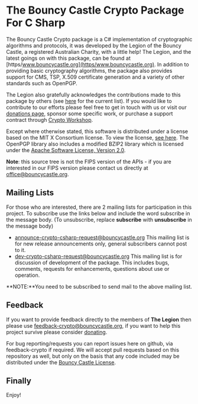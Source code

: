 # The Bouncy Castle Crypto Package For C Sharp

The Bouncy Castle Crypto package is a C\# implementation of cryptographic algorithms and protocols, it was developed by the Legion of the Bouncy Castle, a registered Australian Charity, with a little help! The Legion, and the latest goings on with this package, can be found at [https/www.bouncycastle.org](https/www.bouncycastle.org). In addition to providing basic cryptography algorithms, the package also provides support for CMS, TSP, X.509 certificate generation and a variety of other standards such as OpenPGP.

The Legion also gratefully acknowledges the contributions made to this package by others (see [here](https/www.bouncycastle.org/csharp/contributors.html) for the current list). If you would like to contribute to our efforts please feel free to get in touch with us or visit our [donations page](https/www.bouncycastle.org/donate), sponsor some specific work, or purchase a support contract through [Crypto Workshop](https/www.cryptoworkshop.com).

Except where otherwise stated, this software is distributed under a license based on the MIT X Consortium license. To view the license, [see here](https/www.bouncycastle.org/licence.html). The OpenPGP library also includes a modified BZIP2 library which is licensed under the [Apache Software License, Version 2.0](http/www.apache.org/licenses/).

**Note**: this source tree is not the FIPS version of the APIs - if you are interested in our FIPS version please contact us directly at [office@bouncycastle.org](mailto:office@bouncycastle.org).

## Mailing Lists

For those who are interested, there are 2 mailing lists for participation in this project. To subscribe use the links below and include the word subscribe in the message body. (To unsubscribe, replace **subscribe** with **unsubscribe** in the message body)

* [announce-crypto-csharp-request@bouncycastle.org](mailto:announce-crypto-csharp-request@bouncycastle.org)
 This mailing list is for new release announcements only, general subscribers cannot post to it.
* [dev-crypto-csharp-request@bouncycastle.org](mailto:dev-crypto-csharp-request@bouncycastle.org)
 This mailing list is for discussion of development of the package. This includes bugs, comments, requests for enhancements, questions about use or operation.

**NOTE:**You need to be subscribed to send mail to the above mailing list.

## Feedback

If you want to provide feedback directly to the members of **The Legion** then please use [feedback-crypto@bouncycastle.org](mailto:feedback-crypto@bouncycastle.org), if you want to help this project survive please consider [donating](https/www.bouncycastle.org/donate).

For bug reporting/requests you can report issues here on github, via feedback-crypto if required. We will accept pull requests based on this repository as well, but only on the basis that any code included may be distributed under the [Bouncy Castle License](https/www.bouncycastle.org/licence.html).

## Finally

Enjoy!
